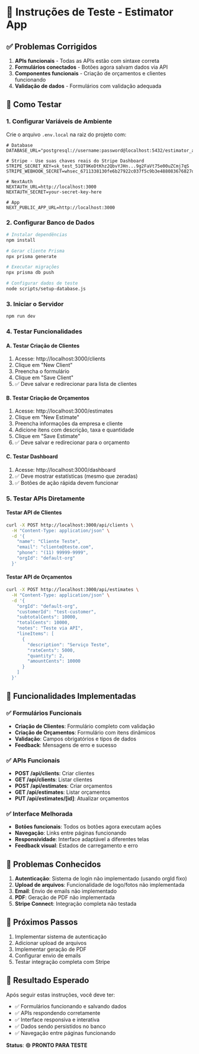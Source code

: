 # 🧪 Instruções de Teste - Estimator App

## ✅ Problemas Corrigidos

1. **APIs funcionais** - Todas as APIs estão com sintaxe correta
2. **Formulários conectados** - Botões agora salvam dados via API
3. **Componentes funcionais** - Criação de orçamentos e clientes funcionando
4. **Validação de dados** - Formulários com validação adequada

## 🚀 Como Testar

### 1. Configurar Variáveis de Ambiente

Crie o arquivo `.env.local` na raiz do projeto com:

```env
# Database
DATABASE_URL="postgresql://username:password@localhost:5432/estimator_app"

# Stripe - Use suas chaves reais do Stripe Dashboard
STRIPE_SECRET_KEY=sk_test_51QT9KeDtKhz2QbvYJHn...9g2FaVt75e00uZCmj7qS
STRIPE_WEBHOOK_SECRET=whsec_6711338130fe6b27922c037f5c9b3e488083676827d9c0bee02a63ab6a9d26ee

# NextAuth
NEXTAUTH_URL=http://localhost:3000
NEXTAUTH_SECRET=your-secret-key-here

# App
NEXT_PUBLIC_APP_URL=http://localhost:3000
```

### 2. Configurar Banco de Dados

```bash
# Instalar dependências
npm install

# Gerar cliente Prisma
npx prisma generate

# Executar migrações
npx prisma db push

# Configurar dados de teste
node scripts/setup-database.js
```

### 3. Iniciar o Servidor

```bash
npm run dev
```

### 4. Testar Funcionalidades

#### A. Testar Criação de Clientes
1. Acesse: http://localhost:3000/clients
2. Clique em "New Client"
3. Preencha o formulário
4. Clique em "Save Client"
5. ✅ Deve salvar e redirecionar para lista de clientes

#### B. Testar Criação de Orçamentos
1. Acesse: http://localhost:3000/estimates
2. Clique em "New Estimate"
3. Preencha informações da empresa e cliente
4. Adicione itens com descrição, taxa e quantidade
5. Clique em "Save Estimate"
6. ✅ Deve salvar e redirecionar para o orçamento

#### C. Testar Dashboard
1. Acesse: http://localhost:3000/dashboard
2. ✅ Deve mostrar estatísticas (mesmo que zeradas)
3. ✅ Botões de ação rápida devem funcionar

### 5. Testar APIs Diretamente

#### Testar API de Clientes
```bash
curl -X POST http://localhost:3000/api/clients \
  -H "Content-Type: application/json" \
  -d '{
    "name": "Cliente Teste",
    "email": "cliente@teste.com",
    "phone": "(11) 99999-9999",
    "orgId": "default-org"
  }'
```

#### Testar API de Orçamentos
```bash
curl -X POST http://localhost:3000/api/estimates \
  -H "Content-Type: application/json" \
  -d '{
    "orgId": "default-org",
    "customerId": "test-customer",
    "subtotalCents": 10000,
    "totalCents": 10000,
    "notes": "Teste via API",
    "lineItems": [
      {
        "description": "Serviço Teste",
        "rateCents": 5000,
        "quantity": 2,
        "amountCents": 10000
      }
    ]
  }'
```

## 🔧 Funcionalidades Implementadas

### ✅ Formulários Funcionais
- **Criação de Clientes**: Formulário completo com validação
- **Criação de Orçamentos**: Formulário com itens dinâmicos
- **Validação**: Campos obrigatórios e tipos de dados
- **Feedback**: Mensagens de erro e sucesso

### ✅ APIs Funcionais
- **POST /api/clients**: Criar clientes
- **GET /api/clients**: Listar clientes
- **POST /api/estimates**: Criar orçamentos
- **GET /api/estimates**: Listar orçamentos
- **PUT /api/estimates/[id]**: Atualizar orçamentos

### ✅ Interface Melhorada
- **Botões funcionais**: Todos os botões agora executam ações
- **Navegação**: Links entre páginas funcionando
- **Responsividade**: Interface adaptável a diferentes telas
- **Feedback visual**: Estados de carregamento e erro

## 🐛 Problemas Conhecidos

1. **Autenticação**: Sistema de login não implementado (usando orgId fixo)
2. **Upload de arquivos**: Funcionalidade de logo/fotos não implementada
3. **Email**: Envio de emails não implementado
4. **PDF**: Geração de PDF não implementada
5. **Stripe Connect**: Integração completa não testada

## 📝 Próximos Passos

1. Implementar sistema de autenticação
2. Adicionar upload de arquivos
3. Implementar geração de PDF
4. Configurar envio de emails
5. Testar integração completa com Stripe

## 🎯 Resultado Esperado

Após seguir estas instruções, você deve ter:
- ✅ Formulários funcionando e salvando dados
- ✅ APIs respondendo corretamente
- ✅ Interface responsiva e interativa
- ✅ Dados sendo persistidos no banco
- ✅ Navegação entre páginas funcionando

**Status**: 🟢 **PRONTO PARA TESTE**
